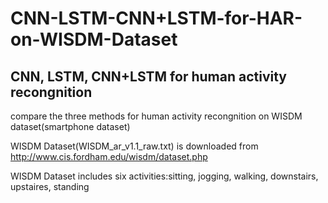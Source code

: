 # CNN-LSTM-CNN+LSTM-for-HAR-on-WISDM-Dataset

## CNN, LSTM, CNN+LSTM for human activity recongnition 

compare the three methods for human activity recongnition on WISDM dataset(smartphone dataset)

WISDM Dataset(WISDM_ar_v1.1_raw.txt) is downloaded from http://www.cis.fordham.edu/wisdm/dataset.php

WISDM Dataset includes six activities:sitting, jogging, walking, downstairs, upstaires, standing
